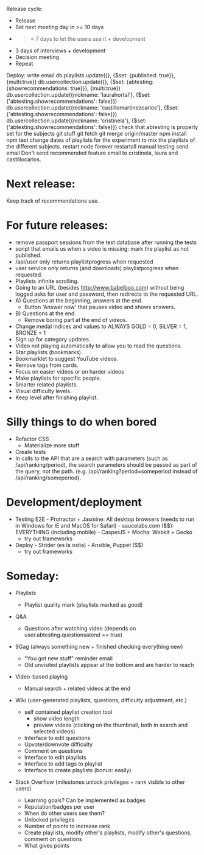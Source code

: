 Release cycle:
- Release
- Set next meeting day in >= 10 days
- >= 7 days to let the users use it  + development
- 3 days of interviews               + development
- Decision meeting
- Repeat

Deploy:
write email
db.playlists.update({}, {$set: {published: true}}, {multi:true})
db.usercollection.update({}, {$set: {abtesting: {showrecommendations: true}}}, {multi:true})
db.usercollection.update({nickname: 'laurahortal'}, {$set: {'abtesting.showrecommendations': false}})
db.usercollection.update({nickname: 'castillomartinezcarlos'}, {$set: {'abtesting.showrecommendations': false}})
db.usercollection.update({nickname: 'cristinela'}, {$set: {'abtesting.showrecommendations': false}})
check that abtesting is properly set for the subjects
git stuff
    git fetch
    git merge origin/master
npm install
npm test
change dates of playlists for the experiment to mix the playlists of the different subjects.
restart node
    forever restartall
manual testing
send email
    Don't send recommended feature email to cristinela, laura and castillocarlos.

# Next release:
Keep track of recommendations use.


# For future releases:
- remove passport sessions from the test database after running the tests
- script that emails us when a video is missing: mark the playlist as not published.
- /api/user only returns playlistprogress when requested
- user service only returns (and downloads) playlistprogress when requested.
- Playlists infinite scrolling.
- Going to an URL (besides http://www.babelboo.com) without being logged asks for user and password, then redirects to the requested URL.
- A) Questions at the beginning, answers at the end.
    - Button 'Answer now' that pauses video and shows answers.
- B) Questions at the end.
    - Remove boring part at the end of videos.
- Change medal indices and values to ALWAYS GOLD = 0, SILVER = 1, BRONZE = 1
- Sign up for category updates.
- Video not playing automatically to allow you to read the questions.
- Star playlists (bookmarks).
- Bookmarklet to suggest YouTube videos.
- Remove tags from cards.
- Focus on easier videos or on harder videos
- Make playlists for specific people.
- Smarter related playlists.
- Visual difficulty levels.
- Keep level after finishing playlist.


# Silly things to do when bored
- Refactor CSS
    - Materialize more stuff
- Create tests
- In calls to the API that are a search with parameters (such as /api/ranking/period), the search parameters should be passed as part of the query, not the path. (e.g. /api/ranking?period=someperiod instead of /api/ranking/someperiod).


# Development/deployment
- Testing E2E
        - Protractor + Jasmine: All desktop browsers (needs to run in Windows for IE and MacOS for Safari)
        - saucelabs.com ($$): EVERYTHING (including mobile)
        - CasperJS + Mocha: Webkit + Gecko
    - try out frameworks
- Deploy
        - Strider (es la ostia)
        - Ansible, Puppet ($$)
    - try out frameworks


# Someday:

- Playlists
    - Playlist quality mark (playlists marked as good)

- Q&A
    * Questions after watching video (depends on user.abtesting.questionsatend == true)

- 9Gag (always something new + finished checking everything new)
    - "You got new stuff" reminder email
    * Old unvisited playlists appear at the bottom and are harder to reach

- Video-based playing
    - Manual search + related videos at the end

- Wiki (user-generated playlists, questions, difficulty adjustment, etc.)
    - self contained playlist creation tool
        - show video length
        - preview videos (clicking on the thumbnail, both in search and selected videos)
    - Interface to edit questions
    - Upvote/downvote difficulty
    - Comment on questions
    * Interface to edit playlists
    * Interface to add tags to playlist
    * Interface to create playlists (bonus: easily)

- Stack Overflow (milestones unlock privileges + rank visible to other users)
    - Learning goals? Can be implemented as badges
    - Reputation/badges per user
    - When do other users see them?
    - Unlocked privileges
    - Number of points to increase rank
    - Create playlists, modify other's playlists, modify other's questions, comment on questions
    - What gives points
